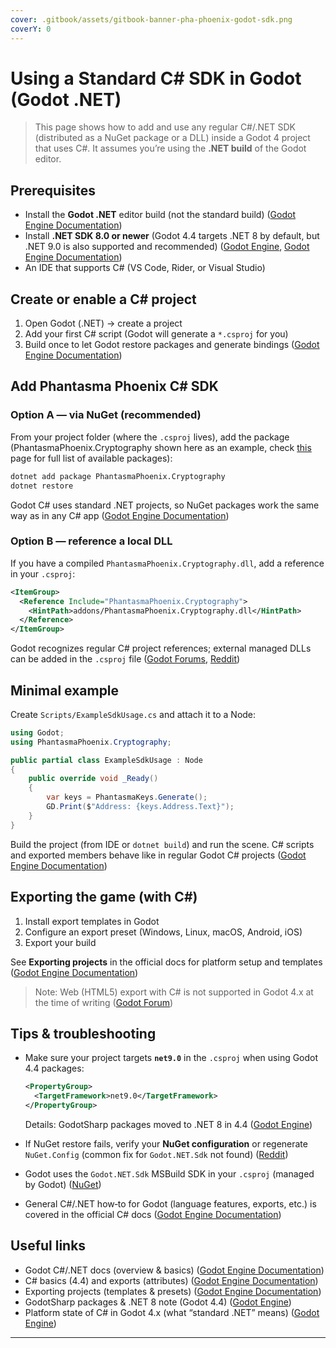 ```yaml
---
cover: .gitbook/assets/gitbook-banner-pha-phoenix-godot-sdk.png
coverY: 0
---
```

# Using a Standard C# SDK in Godot (Godot .NET)

> This page shows how to add and use any regular C#/.NET SDK (distributed as a NuGet package or a DLL) inside a Godot 4 project that uses C#. It assumes you’re using the **.NET build** of the Godot editor.

## Prerequisites

* Install the **Godot .NET** editor build (not the standard build) ([Godot Engine Documentation][1])
* Install **.NET SDK 8.0 or newer** (Godot 4.4 targets .NET 8 by default, but .NET 9.0 is also supported and recommended) ([Godot Engine][2], [Godot Engine Documentation][3])
* An IDE that supports C# (VS Code, Rider, or Visual Studio)

## Create or enable a C# project

1. Open Godot (.NET) → create a project
2. Add your first C# script (Godot will generate a `*.csproj` for you)
3. Build once to let Godot restore packages and generate bindings ([Godot Engine Documentation][4])

## Add Phantasma Phoenix C# SDK

### Option A — via NuGet (recommended)

From your project folder (where the `.csproj` lives), add the package (PhantasmaPhoenix.Cryptography shown here as an example, check [this](/developers/sdks/csharp/setup.md) page for full list of available packages):

```bash
dotnet add package PhantasmaPhoenix.Cryptography
dotnet restore
```

Godot C# uses standard .NET projects, so NuGet packages work the same way as in any C# app ([Godot Engine Documentation][1])

### Option B — reference a local DLL

If you have a compiled `PhantasmaPhoenix.Cryptography.dll`, add a reference in your `.csproj`:

```xml
<ItemGroup>
  <Reference Include="PhantasmaPhoenix.Cryptography">
    <HintPath>addons/PhantasmaPhoenix.Cryptography.dll</HintPath>
  </Reference>
</ItemGroup>
```

Godot recognizes regular C# project references; external managed DLLs can be added in the `.csproj` file ([Godot Forums][5], [Reddit][6])

## Minimal example

Create `Scripts/ExampleSdkUsage.cs` and attach it to a Node:

```csharp
using Godot;
using PhantasmaPhoenix.Cryptography;

public partial class ExampleSdkUsage : Node
{
    public override void _Ready()
    {
       	var keys = PhantasmaKeys.Generate();
        GD.Print($"Address: {keys.Address.Text}");
    }
}
```

Build the project (from IDE or `dotnet build`) and run the scene.
C# scripts and exported members behave like in regular Godot C# projects ([Godot Engine Documentation][1])

## Exporting the game (with C#)

1. Install export templates in Godot
2. Configure an export preset (Windows, Linux, macOS, Android, iOS)
3. Export your build

See **Exporting projects** in the official docs for platform setup and templates ([Godot Engine Documentation][7])

> Note: Web (HTML5) export with C# is not supported in Godot 4.x at the time of writing ([Godot Forum][8])

## Tips & troubleshooting

* Make sure your project targets **`net9.0`** in the `.csproj` when using Godot 4.4 packages:

  ```xml
  <PropertyGroup>
    <TargetFramework>net9.0</TargetFramework>
  </PropertyGroup>
  ```

  Details: GodotSharp packages moved to .NET 8 in 4.4 ([Godot Engine][2])
* If NuGet restore fails, verify your **NuGet configuration** or regenerate `NuGet.Config` (common fix for `Godot.NET.Sdk` not found) ([Reddit][9])
* Godot uses the `Godot.NET.Sdk` MSBuild SDK in your `.csproj` (managed by Godot) ([NuGet][10])
* General C#/.NET how‑to for Godot (language features, exports, etc.) is covered in the official C# docs ([Godot Engine Documentation][1])

## Useful links

* Godot C#/.NET docs (overview & basics) ([Godot Engine Documentation][1])
* C# basics (4.4) and exports (attributes) ([Godot Engine Documentation][11])
* Exporting projects (templates & presets) ([Godot Engine Documentation][7])
* GodotSharp packages & .NET 8 note (Godot 4.4) ([Godot Engine][2])
* Platform state of C# in Godot 4.x (what “standard .NET” means) ([Godot Engine][12])

---

[1]: https://docs.godotengine.org/en/4.4/tutorials/scripting/c_sharp/index.html "C#/.NET — Godot Engine (4.4) documentation in English"
[2]: https://godotengine.org/article/godotsharp-packages-net8 "Godot C# packages move to .NET 8"
[3]: https://docs.godotengine.org/en/4.3/development/compiling/compiling_with_mono.html "Compiling with .NET — Godot Engine (4.3) documentation in ..."
[4]: https://docs.godotengine.org/en/4.3/tutorials/scripting/c_sharp/c_sharp_basics.html "C# basics — Godot Engine (4.3) documentation in English"
[5]: https://godotforums.org/d/38934-how-to-reference-a-library-managed-dll-in-a-c-addon "How to reference a library ( managed DLL) in a C# addon"
[6]: https://www.reddit.com/r/godot/comments/19cck6e/how_to_use_c_godot_nodes_from_external_library "How to use C# Godot Nodes from external library (nuget ..."
[7]: https://docs.godotengine.org/en/latest/tutorials/export/exporting_projects.html "Exporting projects - Godot Docs"
[8]: https://forum.godotengine.org/t/c-godot-4-and-html5-possible-when/97253 "C# Godot 4 and HTML5 - possible when? - Help"
[9]: https://www.reddit.com/r/godot/comments/1f1kucp/why_is_so_hard_to_make_godot_43_c_working_i "Why is so hard to make godot 4.3 c# working? i instal ..."
[10]: https://www.nuget.org/packages/Godot.NET.Sdk "Godot.NET.Sdk 4.4.1"
[11]: https://docs.godotengine.org/en/4.4/tutorials/scripting/c_sharp/c_sharp_basics.html "C# basics — Godot Engine (4.4) documentation in English"
[12]: https://godotengine.org/article/platform-state-in-csharp-for-godot-4-2 "Current state of C# platform support in Godot 4.2"
